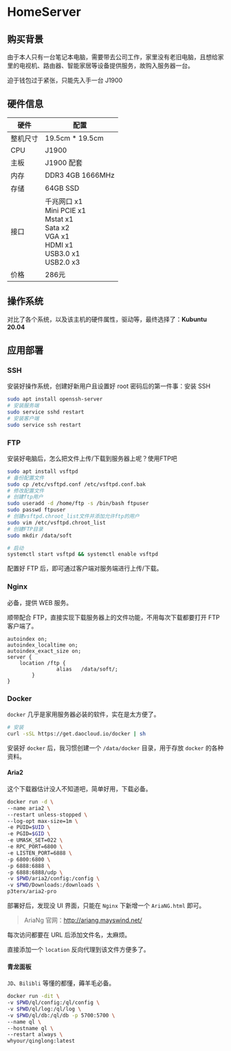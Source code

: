 # HomeServer
## 购买背景

由于本人只有一台笔记本电脑，需要带去公司工作，家里没有老旧电脑，且想给家里的电视机、路由器、智能家居等设备提供服务，故购入服务器一台。

迫于钱包过于紧张，只能先入手一台 J1900

## 硬件信息

| 硬件     | 配置                                                         |
| -------- | ------------------------------------------------------------ |
| 整机尺寸 | 19.5cm * 19.5cm                                              |
| CPU      | J1900                                                        |
| 主板     | J1900 配套                                                   |
| 内存     | DDR3 4GB 1666MHz                                             |
| 存储     | 64GB SSD                                                     |
| 接口     | 千兆网口 x1<br />Mini PCIE x1<br />Mstat x1<br />Sata x2<br />VGA x1<br />HDMI x1<br />USB3.0 x1<br />USB2.0 x3 |
| 价格     | 286元                                                        |

## 操作系统

对比了各个系统，以及该主机的硬件属性，驱动等，最终选择了：**Kubuntu 20.04**

## 应用部署

### SSH

安装好操作系统，创建好新用户且设置好 root 密码后的第一件事：安装 SSH

```sh
sudo apt install openssh-server
# 安装服务端
sudo service sshd restart
# 安装客户端
sudo service ssh restart
```

### FTP

安装好电脑后，怎么把文件上传/下载到服务器上呢？使用FTP吧

```sh
sudo apt install vsftpd
# 备份配置文件
sudo cp /etc/vsftpd.conf /etc/vsftpd.conf.bak
# 修改配置文件
# 创建ftp用户
sudo useradd -d /home/ftp -s /bin/bash ftpuser
sudo passwd ftpuser
# 创建vsftpd.chroot_list文件并添加允许ftp的用户
sudo vim /etc/vsftpd.chroot_list
# 创建FTP目录
sudo mkdir /data/soft

# 启动
systemctl start vsftpd && systemctl enable vsftpd
```

配置好 FTP 后，即可通过客户端对服务端进行上传/下载。

### Nginx

必备，提供 WEB 服务。

顺带配合 FTP，直接实现下载服务器上的文件功能，不用每次下载都要打开 FTP 客户端了。

```nginx
autoindex on;
autoindex_localtime on;
autoindex_exact_size on;
server {
	location /ftp {
                alias   /data/soft/;
        }
}
```



### Docker

`docker` 几乎是家用服务器必装的软件，实在是太方便了。

```sh
# 安装
curl -sSL https://get.daocloud.io/docker | sh
```

安装好 `docker` 后，我习惯创建一个 `/data/docker` 目录，用于存放 `docker` 的各种资料。

#### Aria2

这个下载器估计没人不知道吧，简单好用，下载必备。

```sh
docker run -d \
--name aria2 \
--restart unless-stopped \
--log-opt max-size=1m \
-e PUID=$UID \
-e PGID=$GID \
-e UMASK_SET=022 \
-e RPC_PORT=6800 \
-e LISTEN_PORT=6888 \
-p 6800:6800 \
-p 6888:6888 \
-p 6888:6888/udp \
-v $PWD/aria2/config:/config \
-v $PWD/Downloads:/downloads \
p3terx/aria2-pro
```

部署好后，发现没 UI 界面，只能在 `Nginx` 下新增一个 `AriaNG.html` 即可。

> AriaNg 官网：http://ariang.mayswind.net/

每次访问都要在 URL 后添加文件名，太麻烦。

直接添加一个 `location` 反向代理到该文件方便多了。

#### 青龙面板

`JD`、`Bilibli` 等懂的都懂，薅羊毛必备。

```sh
docker run -dit \
-v $PWD/ql/config:/ql/config \
-v $PWD/ql/log:/ql/log \
-v $PWD/ql/db:/ql/db -p 5700:5700 \
--name ql \
--hostname ql \
--restart always \
whyour/qinglong:latest
```


